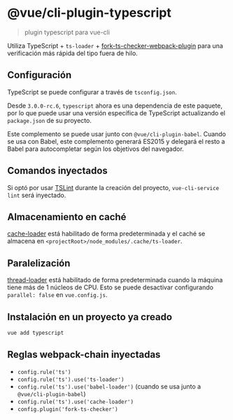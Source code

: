 # @vue/cli-plugin-typescript

> plugin typescript para vue-cli

Utiliza TypeScript + `ts-loader` + [fork-ts-checker-webpack-plugin](https://github.com/Realytics/fork-ts-checker-webpack-plugin) para una verificación más rápida del tipo fuera de hilo.

## Configuración

TypeScript se puede configurar a través de `tsconfig.json`.

Desde `3.0.0-rc.6`, `typescript` ahora es una dependencia de este paquete, por lo que puede usar una versión específica de TypeScript actualizando el `package.json` de su proyecto.

Este complemento se puede usar junto con `@vue/cli-plugin-babel`. Cuando se usa con Babel, este complemento generará ES2015 y delegará el resto a Babel para autocompletar según los objetivos del navegador.

## Comandos inyectados

Si optó por usar [TSLint](https://palantir.github.io/tslint/) durante la creación del proyecto, `vue-cli-service lint` será inyectado.

## Almacenamiento en caché

[cache-loader](https://github.com/webpack-contrib/cache-loader) está habilitado de forma predeterminada y el caché se almacena en `<projectRoot>/node_modules/.cache/ts-loader`.

## Paralelización

[thread-loader](https://github.com/webpack-contrib/thread-loader) está habilitado de forma predeterminada cuando la máquina tiene más de 1 núcleos de CPU. Esto se puede desactivar configurando `parallel: false` en `vue.config.js`.

## Instalación en un proyecto ya creado

``` sh
vue add typescript
```

## Reglas webpack-chain inyectadas

- `config.rule('ts')`
- `config.rule('ts').use('ts-loader')`
- `config.rule('ts').use('babel-loader')` (cuando se usa junto a `@vue/cli-plugin-babel`)
- `config.rule('ts').use('cache-loader')`
- `config.plugin('fork-ts-checker')`
